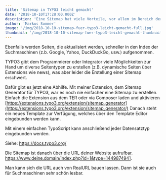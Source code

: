 ```yaml
---
title: 'Sitemap in TYPO3 leicht gemacht'
date: '2018-10-10T17:28:00.000Z'
description: 'Eine Sitemap hat viele Vorteile, vor allem im Bereich der Suchmaschinenoptimierung (SEO). Sie ist hilfreich um eine Seite schnell von einem Crawler indexieren zu lassen und auf neue Seiten hinzuweisen.'
author: 'Markus Sommer'
image: '/img/2018-10-10-sitemap-fuer-typo3-leicht-gemacht-full.jpg'
thumbnail: '/img/2018-10-10-sitemap-fuer-typo3-leicht-gemacht-thumbnail.jpg'
---
```


Ebenfalls werden Seiten, die aktualisiert werden, schneller in den Index der Suchmaschinen (z.b. Google, Yahoo, DuckDuckGo, usw.) aufgenommen.

TYPO3 gibt dem Programmierer oder Integrator viele Möglichkeiten zur Hand um diverse Seitentypen zu erstellen (z.B. dynamische Seiten über Extensions wie news), was aber leider die Erstellung einer Sitemap erschwert.

Dafür gibt es jetzt eine Abhilfe. Mit meiner Extension, dem Sitemap Generator für TYPO3, war es noch nie einfacher eine Sitemap zu erstellen. Einfach die Extension aus dem TER oder via Composer laden und aktivieren [https://extensions.typo3.org/extension/sitemap_generator](https://extensions.typo3.org/extension/sitemap_generator/) Danach steht ein neues Template zur Verfügung, welches über den Template Editor eingebunden werden kann.

Mit einem einfachen TypoScript kann anschließend jeder Datensatztyp eingebunden werden.

Siehe: <https://docs.typo3.org/>

Die Sitemap ist danach über die URL deiner Website aufrufbar. https://www.deine.domain/index.php?id=1&type=1449874941.

Man kann sich die URL auch von RealURL bauen lassen. Dann ist sie auch für Suchmaschinen sehr schön lesbar.
